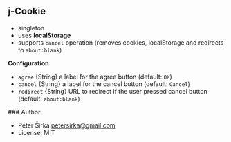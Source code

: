 ## j-Cookie

- singleton
- uses __localStorage__
- supports `cancel` operation (removes cookies, localStorage and redirects to `about:blank`)

__Configuration__

- `agree` {String} a label for the agree button (default: `OK`)
- `cancel` {String} a label for the cancel button (default: `Cancel`)
- `redirect` {String} URL to redirect if the user pressed cancel button (default: `about:blank`)

### Author

- Peter Širka <petersirka@gmail.com>
- License: MIT